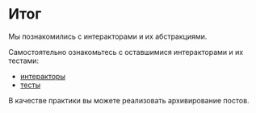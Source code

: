 # Итог

Мы познакомились с интеракторами и их абстракциями.

Самостоятельно ознакомьтесь с оставшимися интеракторами и их тестами:

+ [интеракторы](https://github.com/darkleaf/publicator/tree/master/core/src/publicator/use_cases)
+ [тесты](https://github.com/darkleaf/publicator/tree/master/core/test/publicator/use_cases)

В качестве практики вы можете реализовать архивирование постов.
